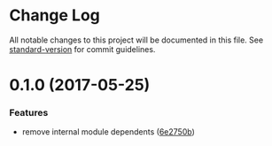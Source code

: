 # Change Log

All notable changes to this project will be documented in this file. See [standard-version](https://github.com/conventional-changelog/standard-version) for commit guidelines.

<a name="0.1.0"></a>
# 0.1.0 (2017-05-25)


### Features

* remove internal module dependents ([6e2750b](https://github.com/medikoo/domjs-ext/commit/6e2750b))
